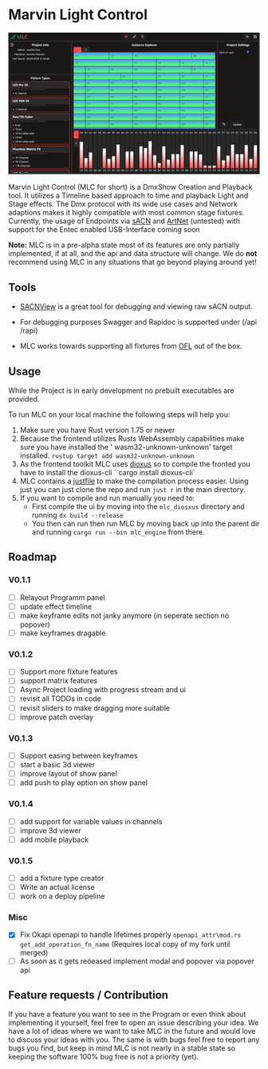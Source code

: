 # Marvin Light Control

![MLC](/images/mlc_configure_page.png)

Marvin Light Control (MLC for short) is a DmxShow Creation and Playback tool.
It utilizes a Timeline based approach to time and playback Light and Stage effects.
The Dmx protocol with its wide use cases and Network adaptions makes it highly compatible with most common stage
fixtures.
Currently, the usage of Endpoints
via [sACN](https://en.wikipedia.org/wiki/Architecture_for_Control_Networks#External_extensions)
and [ArtNet](https://art-net.org.uk/) (untested) with support for the Entec enabled USB-Interface coming soon

**Note:** MLC is in a pre-alpha state most of its features are only partially implemented, if at all, and the api and
data
structure will change.
We do **not** recommend using MLC in any situations that go beyond playing around yet!

## Tools

- [SACNView](https://sacnview.org/) is a great tool for debugging and viewing raw sACN output.

- For debugging purposes Swagger and Rapidoc is supported under (/api /rapi)

- MLC works towards supporting all fixtures from [OFL](https://open-fixture-library.org/) out of the box.

## Usage

While the Project is in early development no prebuilt executables are provided.

To run MLC on your local machine the following steps will help you:

1. Make sure you have Rust version 1.75 or newer
2. Because the frontend utilizes Rusts WebAssembly capabilities make sure you have installed the '
   wasm32-unknown-unknown' target installed.
   ``rustup target add wasm32-unknown-unknown``
3. As the frontend toolkit MLC uses [dioxus](https://dioxuslabs.com/) so to compile the fronted you have to install the
   dioxus-cli
   ``cargo install dioxus-cli`
4. MLC contains a [justfile](https://github.com/casey/just) to make the compilation process easier. Using just you can
   just clone the repo and run ``just r`` in the main directory.
5. If you want to compile and run manually you need to:
    - First compile the ui by moving into the ``mlc_diosxus`` directory and running `dx build --release`
    - You then can run then run MLC by moving back up into the parent dir and running ``cargo run --bin mlc_engine``
      from there.

## Roadmap

### V0.1.1

- [ ] Relayout Programm panel
- [ ] update effect timeline
- [ ] make keyframe edits not janky anymore (in seperate section no popover)
- [ ] make keyframes dragable

### V0.1.2

- [ ] Support more fixture features
- [ ] support matrix features
- [ ] Async Project loading with progress stream and ui
- [ ] revisit all TODOs in code
- [ ] revisit sliders to make dragging more suitable
- [ ] improve patch overlay

### V0.1.3

- [ ] Support easing between keyframes
- [ ] start a basic 3d viewer
- [ ] improve layout of show panel
- [ ] add push to play option on show panel

### V0.1.4

- [ ] add support for variable values in channels
- [ ] improve 3d viewer
- [ ] add mobile playback

### V0.1.5

- [ ] add a fixture type creator
- [ ] Write an actual license
- [ ] work on a  deploy pipeline

### Misc

- [X] Fix Okapi openapi to handle lifetimes properly `openapi_attr\mod.rs get_add_operation_fn_name` (Requires local copy of my fork until merged)
- [ ] As soon as it gets reöeased implement modal and popover via popover api

## Feature requests / Contribution

If you have a feature you want to see in the Program or even think about implementing it yourself, feel free to open an
issue describing your idea.
We have a lot of ideas where we want to take MLC in the future and would love to discuss your ideas with you.
The same is with bugs feel free to report any bugs you find, but keep in mind MLC is not nearly in a stable state so
keeping the software 100% bug free is not a priority (yet).
